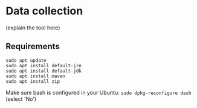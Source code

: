 # Data collection

(explain the tool here)

## Requirements

```
sudo apt update
sudo apt install default-jre
sudo apt install default-jdk
sudo apt install maven
sudo apt install zip
```

Make sure bash is configured in your Ubuntu: `sudo dpkg-reconfigure dash` (select 'No')
